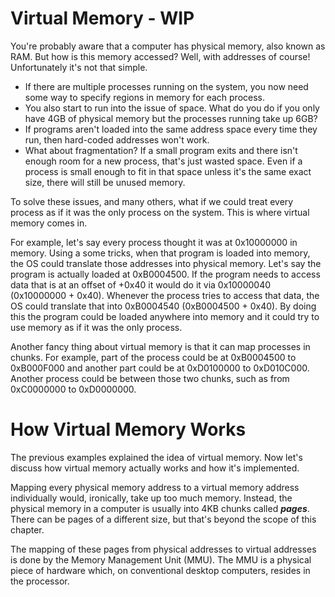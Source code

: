# Virtual Memory - WIP
You're probably aware that a computer has physical memory, also known as RAM. But how is this memory accessed? Well, with addresses of course! Unfortunately it's not that simple. 
* If there are multiple processes running on the system, you now need some way to specify regions in memory for each process. 
* You also start to run into the issue of space. What do you do if you only have 4GB of physical memory but the processes running take up 6GB?
* If programs aren't loaded into the same address space every time they run, then hard-coded addresses won't work.
* What about fragmentation? If a small program exits and there isn't enough room for a new process, that's just wasted space. Even if a process is small enough to fit in that space unless it's the same exact size, there will still be unused memory.

To solve these issues, and many others, what if we could treat every process as if it was the only process on the system. This is where virtual memory comes in. 

For example, let's say every process thought it was at 0x10000000 in memory. Using a some tricks, when that program is loaded into memory, the OS could translate those addresses into physical memory. Let's say the program is actually loaded at 0xB0004500. If the program needs to access data that is at an offset of +0x40 it would do it via 0x10000040 (0x10000000 + 0x40). Whenever the process tries to access that data, the OS could translate that into 0xB0004540 (0xB0004500 + 0x40). By doing this the program could be loaded anywhere into memory and it could try to use memory as if it was the only process.

Another fancy thing about virtual memory is that it can map processes in chunks. For example, part of the process could be at 0xB0004500 to 0xB000F000 and another part could be at 0xD0100000 to 0xD010C000. Another process could be between those two chunks, such as from 0xC0000000 to 0xD0000000.

# How Virtual Memory Works
The previous examples explained the idea of virtual memory. Now let's discuss how virtual memory actually works and how it's implemented.

Mapping every physical memory address to a virtual memory address individually would, ironically, take up too much memory. Instead, the physical memory in a computer is usually into 4KB chunks called ***pages***. There can be pages of a different size, but that's beyond the scope of this chapter.

The mapping of these pages from physical addresses to virtual addresses is done by the Memory Management Unit (MMU). The MMU is a physical piece of hardware which, on conventional desktop computers, resides in the processor.